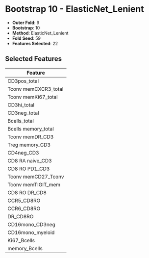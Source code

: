 # Bootstrap 10 - ElasticNet_Lenient

- **Outer Fold**: 9
- **Bootstrap**: 10
- **Method**: ElasticNet_Lenient
- **Fold Seed**: 59
- **Features Selected**: 22

## Selected Features

| Feature |
|---------|
| CD3pos_total |
| Tconv memCXCR3_total |
| Tconv memKi67_total |
| CD3hi_total |
| CD3neg_total |
| Bcells_total |
| Bcells memory_total |
| Tconv memDR_CD3 |
| Treg memory_CD3 |
| CD4neg_CD3 |
| CD8 RA naive_CD3 |
| CD8 RO PD1_CD3 |
| Tconv memCD27_Tconv |
| Tconv memTIGIT_mem |
| CD8 RO DR_CD8 |
| CCR5_CD8RO |
| CCR6_CD8RO |
| DR_CD8RO |
| CD16mono_CD3neg |
| CD16mono_myeloid |
| Ki67_Bcells |
| memory_Bcells |
